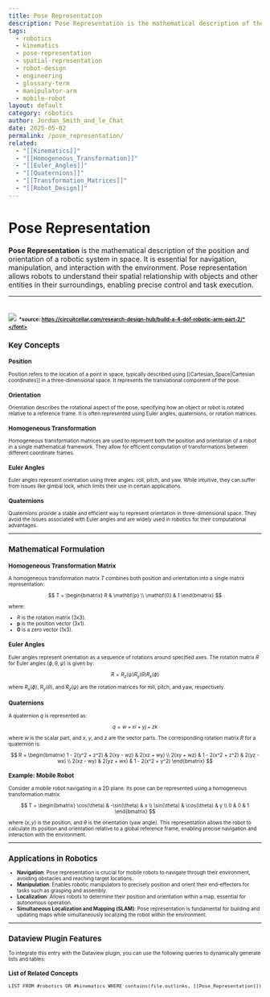 ```yaml
---
title: Pose Representation
description: Pose Representation is the mathematical description of the position and orientation of a robotic system in space, essential for navigation, manipulation, and interaction with the environment.
tags:
  - robotics
  - kinematics
  - pose-representation
  - spatial-representation
  - robot-design
  - engineering
  - glossary-term
  - manipulator-arm
  - mobile-robot
layout: default
category: robotics
author: Jordan_Smith_and_le_Chat
date: 2025-05-02
permalink: /pose_representation/
related:
  - "[[Kinematics]]"
  - "[[Homogeneous_Transformation]]"
  - "[[Euler_Angles]]"
  - "[[Quaternions]]"
  - "[[Transformation_Matrices]]"
  - "[[Robot_Design]]"
---
```


# Pose Representation

**Pose Representation** is the mathematical description of the position and orientation of a robotic system in space. It is essential for navigation, manipulation, and interaction with the environment. Pose representation allows robots to understand their spatial relationship with objects and other entities in their surroundings, enabling precise control and task execution.

---
<img src="https://i0.wp.com/circuitcellar.com/wp-content/uploads/2020/02/355_Torrico_Figure_6.png?w=604&ssl=1"></img>
<font size=1>*source: https://circuitcellar.com/research-design-hub/build-a-4-dof-robotic-arm-part-2/*</font>
---

## Key Concepts

### Position

Position refers to the location of a point in space, typically described using [[Cartesian_Space|Cartesian coordinates]] in a three-dimensional space. It represents the translational component of the pose.

### Orientation

Orientation describes the rotational aspect of the pose, specifying how an object or robot is rotated relative to a reference frame. It is often represented using Euler angles, quaternions, or rotation matrices.

### Homogeneous Transformation

Homogeneous transformation matrices are used to represent both the position and orientation of a robot in a single mathematical framework. They allow for efficient computation of transformations between different coordinate frames.

### Euler Angles

Euler angles represent orientation using three angles: roll, pitch, and yaw. While intuitive, they can suffer from issues like gimbal lock, which limits their use in certain applications.

### Quaternions

Quaternions provide a stable and efficient way to represent orientation in three-dimensional space. They avoid the issues associated with Euler angles and are widely used in robotics for their computational advantages.

---

## Mathematical Formulation

### Homogeneous Transformation Matrix

A homogeneous transformation matrix $T$ combines both position and orientation into a single matrix representation:

$$
T = \begin{bmatrix}
R & \mathbf{p} \\
\mathbf{0} & 1
\end{bmatrix}
$$

where:
- $R$ is the rotation matrix (3x3).
- $\mathbf{p}$ is the position vector (3x1).
- $\mathbf{0}$ is a zero vector (1x3).

### Euler Angles

Euler angles represent orientation as a sequence of rotations around specified axes. The rotation matrix $R$ for Euler angles $(\phi, \theta, \psi)$ is given by:

$$
R = R_z(\psi) R_y(\theta) R_x(\phi)
$$

where $R_x(\phi)$, $R_y(\theta)$, and $R_z(\psi)$ are the rotation matrices for roll, pitch, and yaw, respectively.

### Quaternions

A quaternion $q$ is represented as:

$$
q = w + xi + yj + zk
$$

where $w$ is the scalar part, and $x$, $y$, and $z$ are the vector parts. The corresponding rotation matrix $R$ for a quaternion is:

$$
R = \begin{bmatrix}
1 - 2(y^2 + z^2) & 2(xy - wz) & 2(xz + wy) \\
2(xy + wz) & 1 - 2(x^2 + z^2) & 2(yz - wx) \\
2(xz - wy) & 2(yz + wx) & 1 - 2(x^2 + y^2)
\end{bmatrix}
$$

### Example: Mobile Robot

Consider a mobile robot navigating in a 2D plane. Its pose can be represented using a homogeneous transformation matrix:

$$
T = \begin{bmatrix}
\cos(\theta) & -\sin(\theta) & x \\
\sin(\theta) & \cos(\theta) & y \\
0 & 0 & 1
\end{bmatrix}
$$

where $(x, y)$ is the position, and $\theta$ is the orientation (yaw angle). This representation allows the robot to calculate its position and orientation relative to a global reference frame, enabling precise navigation and interaction with the environment.

---

## Applications in Robotics

- **Navigation**: Pose representation is crucial for mobile robots to navigate through their environment, avoiding obstacles and reaching target locations.
- **Manipulation**: Enables robotic manipulators to precisely position and orient their end-effectors for tasks such as grasping and assembly.
- **Localization**: Allows robots to determine their position and orientation within a map, essential for autonomous operation.
- **Simultaneous Localization and Mapping (SLAM)**: Pose representation is fundamental for building and updating maps while simultaneously localizing the robot within the environment.

---

## Dataview Plugin Features

To integrate this entry with the Dataview plugin, you can use the following queries to dynamically generate lists and tables:

### List of Related Concepts

```dataview
LIST FROM #robotics OR #kinematics WHERE contains(file.outlinks, [[Pose_Representation]])
